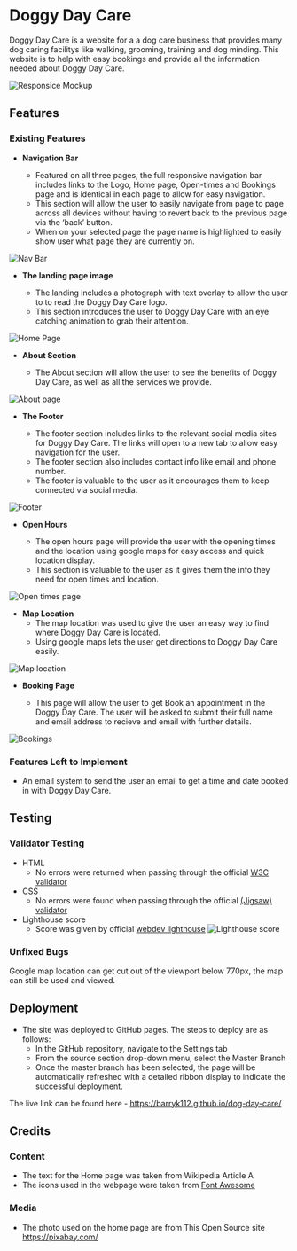 # Doggy Day Care

Doggy Day Care is a website for a a dog care business that provides many dog caring facilitys like walking, grooming, training and dog minding. This website is to help with easy bookings and provide all the information needed about Doggy Day Care. 

![Responsice Mockup](assets/css/images/viewports-image.png)

## Features 


### Existing Features

- __Navigation Bar__

  - Featured on all three pages, the full responsive navigation bar includes links to the Logo, Home page, Open-times and Bookings page and is identical in each page to allow for easy navigation.
  - This section will allow the user to easily navigate from page to page across all devices without having to revert back to the previous page via the ‘back’ button. 
  - When on your selected page the page name is highlighted to easily show user what page they are currently on.

![Nav Bar](assets/css/images/nav-bar.png)

- __The landing page image__

  - The landing includes a photograph with text overlay to allow the user to to read the Doggy Day Care logo. 
  - This section introduces the user to Doggy Day Care with an eye catching animation to grab their attention.

![Home Page](assets/css/images/homepage-image.png)

- __About Section__

  - The About section will allow the user to see the benefits of Doggy Day Care, as well as all the services we provide. 
 

![About page](assets/css/images/about-image.png)
 

- __The Footer__ 

  - The footer section includes links to the relevant social media sites for Doggy Day Care. The links will open to a new tab to allow easy navigation for the user. 
  - The footer section also includes contact info like email and phone number.
  - The footer is valuable to the user as it encourages them to keep connected via social media.

![Footer](assets/css/images/footer-image.png)

- __Open Hours__

  - The open hours page will provide the user with the opening times and the location using google maps for easy access and quick location display. 
  - This section is valuable to the user as it gives them the info they need for open times and location.

![Open times page](assets/css/images/opening-times-image.png)

- __Map Location__
    - The map location was used to give the user an easy way to find where Doggy Day Care is located.
    - Using google maps lets the user get directions to Doggy Day Care easily.

![Map location](assets/css/images/map-image.png)

- __Booking Page__

  - This page will allow the user to get Book an appointment in the Doggy Day Care. The user will be asked to submit their full name and email address to recieve and email with further details. 

![Bookings](assets/css/images/Booking-page-image.png)


### Features Left to Implement

- An email system to send the user an email to get a time and date booked in with Doggy Day Care.

## Testing 

### Validator Testing 

- HTML
  - No errors were returned when passing through the official [W3C validator](https://validator.w3.org/nu/?doc=https%3A%2F%2Fcode-institute-org.github.io%2Flove-running-2.0%2Findex.html)
- CSS
  - No errors were found when passing through the official [(Jigsaw) validator](https://jigsaw.w3.org/css-validator/validator?uri=https%3A%2F%2Fvalidator.w3.org%2Fnu%2F%3Fdoc%3Dhttps%253A%252F%252Fcode-institute-org.github.io%252Flove-running-2.0%252Findex.html&profile=css3svg&usermedium=all&warning=1&vextwarning=&lang=en#css)
- Lighthouse score
    - Score was given by official [webdev lighthouse](https://web.dev/measure/?gclid=CjwKCAjw-rOaBhA9EiwAUkLV4pZbeEVqP9vuP4NPNqvQs7TVgbh62-3Yyva7M_aGi5DsBzNf4GFicxoC6mYQAvD_BwE)
![Lighthouse score](assets/css/images/lighthouse-score.png)

### Unfixed Bugs

Google map location can get cut out of the viewport below 770px, the map can still be used and viewed.

## Deployment

- The site was deployed to GitHub pages. The steps to deploy are as follows: 
  - In the GitHub repository, navigate to the Settings tab 
  - From the source section drop-down menu, select the Master Branch
  - Once the master branch has been selected, the page will be automatically refreshed with a detailed ribbon display to indicate the successful deployment. 

The live link can be found here - https://barryk112.github.io/dog-day-care/


## Credits 


### Content 

- The text for the Home page was taken from Wikipedia Article A
- The icons used in the webpage were taken from [Font Awesome](https://fontawesome.com/)

### Media

- The photo used on the home page are from This Open Source site https://pixabay.com/
 